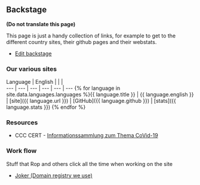 ## Backstage

**(Do not translate this page)**

This page is just a handy collection of links, for example to get to the different country sites, their github pages and their webstats.

* [Edit backstage](https://github.com/covid-at-home/covid-at-home.github.io/edit/master/backstage.md)

### Our various sites

Language | English |  |  |  
--- | --- | --- | --- | --- | ---
{% for language in site.data.languages.languages %}{{ language.title }} | {{ language.english }} | [site]({{ language.url }}) | [GitHub]({{ language.github }}) | [stats]({{ language.stats }})
{% endfor %}

### Resources

* CCC CERT - [Informationssammlung zum Thema CoVid-19](https://github.com/cwoomi/cert-covid19)

### Work flow

Stuff that Rop and others click all the time when working on the site

* [Joker (Domain registry we use)](https://joker.com)
